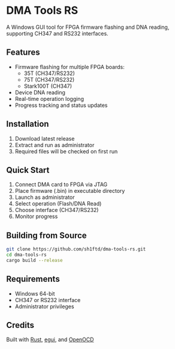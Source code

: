# DMA Tools RS

A Windows GUI tool for FPGA firmware flashing and DNA reading, supporting CH347 and RS232 interfaces.

## Features

- Firmware flashing for multiple FPGA boards:
  - 35T (CH347/RS232)
  - 75T (CH347/RS232)
  - Stark100T (CH347)
- Device DNA reading
- Real-time operation logging
- Progress tracking and status updates

## Installation

1. Download latest release
2. Extract and run as administrator
3. Required files will be checked on first run

## Quick Start

1. Connect DMA card to FPGA via JTAG
2. Place firmware (.bin) in executable directory
3. Launch as administrator
4. Select operation (Flash/DNA Read)
5. Choose interface (CH347/RS232)
6. Monitor progress

## Building from Source

```bash
git clone https://github.com/sh1ftd/dma-tools-rs.git
cd dma-tools-rs
cargo build --release
```

## Requirements

- Windows 64-bit
- CH347 or RS232 interface
- Administrator privileges

## Credits

Built with [Rust](https://www.rust-lang.org/), [egui](https://github.com/emilk/egui), and [OpenOCD](https://openocd.org/)
